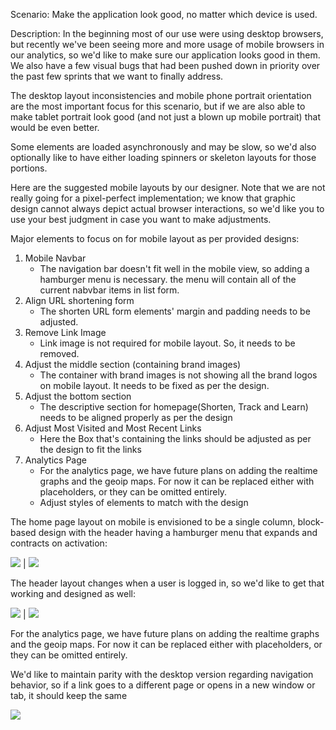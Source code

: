 Scenario: Make the application look good, no matter which device is used.

Description: In the beginning most of our use were using desktop browsers, but recently we've been seeing more and more usage of mobile browsers in our analytics, so we'd like to make sure our application looks good in them. We also have a few visual bugs that had been pushed down in priority over the past few sprints that we want to finally address.

The desktop layout inconsistencies and mobile phone portrait orientation are the most important focus for this scenario, but if we are also able to make tablet portrait look good (and not just a blown up mobile portrait) that would be even better.

Some elements are loaded asynchronously and may be slow, so we'd also optionally like to have either loading spinners or skeleton layouts for those portions.

Here are the suggested mobile layouts by our designer. Note that we are not really going for a pixel-perfect implementation; we know that graphic design cannot always depict actual browser interactions, so we'd like you to use your best judgment in case you want to make adjustments.

Major elements to focus on for mobile layout as per provided designs: 

1. Mobile Navbar
	- The navigation bar doesn't fit well in the mobile view, so adding a hamburger menu is necessary. the menu will contain all of the current nabvbar items in list form.
2. Align URL shortening form
	- The shorten URL form elements' margin and padding needs to be adjusted.
3. Remove Link Image
	- Link image is not required for mobile layout. So, it needs to be removed.
4. Adjust the middle section (containing brand images)
	- The container with brand images is not showing all the brand logos on mobile layout. It needs to be fixed as per the design.
5. Adjust the bottom section
	- The descriptive section for homepage(Shorten, Track and Learn) needs to be aligned properly as per the design
6. Adjust Most Visited and Most Recent Links
	- Here the Box that's containing the links should be adjusted as per the design to fit the links
7. Analytics Page
	- For the analytics page, we have future plans on adding the realtime graphs and the geoip maps. For now it can be replaced either with placeholders, or they can be omitted entirely.
	- Adjust styles of elements to match with the design

The home page layout on mobile is envisioned to be a single column, block-based design with the header having a hamburger menu that expands and contracts on activation:

![](images/mobile-not-logged-in-menu-open.png)  |  ![](images/mobile-not-logged-in-menu-closed.png)

The header layout changes when a user is logged in, so we'd like to get that working and designed as well:

![](images/mobile-logged-in-avatar-menu-open.png)  |  ![](images/mobile-logged-in-avatar-menu-closed.png)

For the analytics page, we have future plans on adding the realtime graphs and the geoip maps. For now it can be replaced either with placeholders, or they can be omitted entirely.

We'd like to maintain parity with the desktop version regarding navigation behavior, so if a link goes to a different page or opens in a new window or tab, it should keep the same

![](images/mobile-analytics.png)
